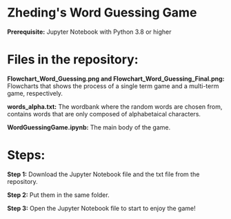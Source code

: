 # Zheding's Word Guessing Game

**Prerequisite:** Jupyter Notebook with Python 3.8 or higher

# Files in the repository:

**Flowchart_Word_Guessing.png and Flowchart_Word_Guessing_Final.png:** Flowcharts that shows the process of a single term game and a multi-term game, respectively.

**words_alpha.txt:** The wordbank where the random words are chosen from, contains words that are only composed of alphabetaical characters.

**WordGuessingGame.ipynb:** The main body of the game.

# Steps:

**Step 1:** Download the Jupyter Notebook file and the txt file from the repository.

**Step 2:** Put them in the same folder.

**Step 3:** Open the Jupyter Notebook file to start to enjoy the game!
